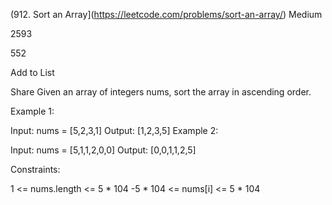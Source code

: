 (912. Sort an Array](https://leetcode.com/problems/sort-an-array/)
Medium

2593

552

Add to List

Share
Given an array of integers nums, sort the array in ascending order.

 

Example 1:

Input: nums = [5,2,3,1]
Output: [1,2,3,5]
Example 2:

Input: nums = [5,1,1,2,0,0]
Output: [0,0,1,1,2,5]
 

Constraints:

1 <= nums.length <= 5 * 104
-5 * 104 <= nums[i] <= 5 * 104